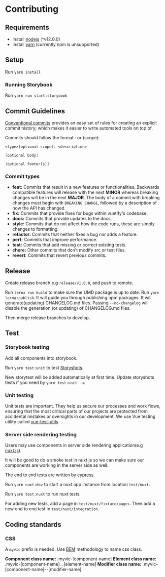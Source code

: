 # Contributing

## Requirements

- Install [nodejs](https://nodejs.org/en/) (^v12.0.0)
- Install [yarn](https://yarnpkg.com/en/docs/install) (currently npm is unsupported)

## Setup

Run `yarn install`

### Running Storybook

Run `yarn run start:storybook`

## Commit Guidelines

[Conventional commits](https://www.conventionalcommits.org/en/v1.0.0/) provides an easy set of rules for creating an explicit commit history; which makes it easier to write automated tools on top of.

Commits should follow the format <type>: <subject> or <type>(scope): <subject>

```
<type>[optional scope]: <description>

[optional body]

[optional footer(s)]
```

### Commit types

- **feat:** Commits that result in a new features or functionalities. Backwards compatible features will release with the next **MINOR** whereas breaking changes will be in the next **MAJOR**. The body of a commit with breaking changes must begin with `BREAKING CHANGE`, followed by a description of how the API has changed.
- **fix:** Commits that provide fixes for bugs within vuetify's codebase.
- **docs:** Commits that provide updates to the docs.
- **style:** Commits that do not affect how the code runs, these are simply changes to formatting.
- **refactor:** Commits that neither fixes a bug nor adds a feature.
- **perf:** Commits that improve performance.
- **test:** Commits that add missing or correct existing tests.
- **chore:** Other commits that don't modify src or test files.
- **revert:** Commits that revert previous commits.

## Release

Create release branch e.g `release/v1.0.0`, and push to remote.

Run `lerna run build` to make sure the UMD package is up to date.
Run `yarn lerna:publish`.
It will guide you through publishing npm packages.
It will generate(updating) CHANGELOG.md files. Passing `--no-changelog` will disable the generation (or updating) of CHANGELOG.md files.

Then merge release branches to develop.

## Test

### Storybook testing

Add all components into storybook.

Run `yarn test:unit` to test [Storyshots](https://www.npmjs.com/package/@storybook/addon-storyshots).

New storytest will be added automatically at first time.
Update storyshots tests if you need by `yarn test:unit -u`.

### Unit testing

Unit tests are important. They help us secure our processes and work flows, ensuring that the most critical parts of our projects are protected from accidental mistakes or oversights in our development. We use Vue testing utility called [vue-test-utils](https://vue-test-utils.vuejs.org/).

### Server side rendering testing

Users may use components in server side rendering application(e.g [nuxt.js](https://nuxtjs.org/)).

It will be good to do a smoke test in nuxt.js so we can make sure our components are working in the server side as well.

The end to end tests are written by [cypress](https://www.cypress.io/).

Run `yarn nuxt:dev` to start a nuxt app instance from location `test/nuxt`.

Run `yarn test:nuxt` to run nuxt tests.

For adding new tests, add a page in `test/nuxt/fixture/pages`. Then add a new end to end test in `test/nuxt/integration`.

## Coding standards

### CSS

A `myvic` prefix is needed.
Use [BEM](http://getbem.com/introduction/) methodology to name css class.

**Component class name:**  .myvic-[component-name]
**Element class name:**  .myvic-[component-name]__[element-name]
**Modifier class name:**  .myvic-[component-name]--[modifier-name]
